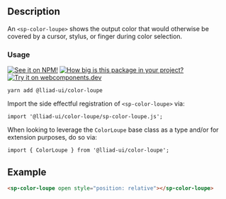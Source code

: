 ## Description

An `<sp-color-loupe>` shows the output color that would otherwise be covered by a cursor, stylus, or finger during color selection.

### Usage

[![See it on NPM!](https://img.shields.io/npm/v/@lliad-ui/color-loupe?style=for-the-badge)](https://www.npmjs.com/package/@lliad-ui/color-loupe)
[![How big is this package in your project?](https://img.shields.io/bundlephobia/minzip/@lliad-ui/color-loupe?style=for-the-badge)](https://bundlephobia.com/result?p=@lliad-ui/color-loupe)
[![Try it on webcomponents.dev](https://img.shields.io/badge/Try%20it%20on-webcomponents.dev-green?style=for-the-badge)](https://webcomponents.dev/edit/collection/fO75441E1Q5ZlI0e9pgq/crxLSSCXLFPpmUsM6GJQ/src/index.ts)

```
yarn add @lliad-ui/color-loupe
```

Import the side effectful registration of `<sp-color-loupe>` via:

```
import '@lliad-ui/color-loupe/sp-color-loupe.js';
```

When looking to leverage the `ColorLoupe` base class as a type and/or for extension purposes, do so via:

```
import { ColorLoupe } from '@lliad-ui/color-loupe';
```

## Example

```html
<sp-color-loupe open style="position: relative"></sp-color-loupe>
```
